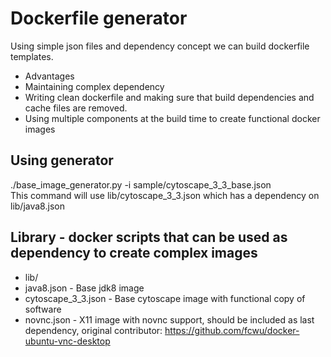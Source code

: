 # Dockerfile generator

Using simple json files and dependency concept we can build dockerfile templates.
* Advantages
 * Maintaining complex dependency
 * Writing clean dockerfile and making sure that build dependencies and cache files are removed.
 * Using multiple components at the build time to create functional docker images

## Using generator
./base_image_generator.py -i sample/cytoscape_3_3_base.json <br/>
This command will use lib/cytoscape_3_3.json which has a dependency on lib/java8.json <br/>

## Library - docker scripts that can be used as dependency to create complex images
* lib/
 * java8.json - Base jdk8 image
 * cytoscape_3_3.json - Base cytoscape image with functional copy of software
 * novnc.json - X11 image with novnc support, should be included as last dependency, original contributor: https://github.com/fcwu/docker-ubuntu-vnc-desktop
